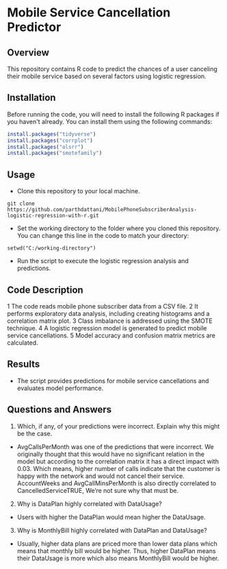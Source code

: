 # Mobile Service Cancellation Predictor

## Overview
This repository contains R code to predict the chances of a user canceling their mobile service based on several factors using logistic regression.


## Installation
Before running the code, you will need to install the following R packages if you haven't already. You can install them using the following commands:

```R
install.packages("tidyverse")
install.packages("corrplot")
install.packages("olsrr")
install.packages("smotefamily")
```

## Usage
- Clone this repository to your local machine.
```
git clone https://github.com/parthdattani/MobilePhoneSubscriberAnalysis-logistic-regression-with-r.git
```

- Set the working directory to the folder where you cloned this repository. You can change this line in the code to match your directory:

```
setwd("C:/working-directory")
```

- Run the script to execute the logistic regression analysis and predictions.

## Code Description
1 The code reads mobile phone subscriber data from a CSV file.
2 It performs exploratory data analysis, including creating histograms and a correlation matrix plot.
3 Class imbalance is addressed using the SMOTE technique.
4 A logistic regression model is generated to predict mobile service cancellations.
5 Model accuracy and confusion matrix metrics are calculated.

## Results
- The script provides predictions for mobile service cancellations and evaluates model performance.

## Questions and Answers
1. Which, if any, of your predictions were incorrect. Explain why this might 
be the case. 
- AvgCallsPerMonth was one of the predictions that were incorrect. We 
originally thought that this would have no significant relation in the 
model but according to the correlation matrix it has a direct impact with 
0.03. Which means, higher number of calls indicate that the customer is 
happy with the network and would not cancel their service. AccountWeeks and 
AvgCallMinsPerMonth is also directly correlated to CancelledServiceTRUE, 
We’re not sure why that must be. 
 
2. Why is DataPlan highly correlated with DataUsage?  
- Users with higher the DataPlan would mean higher the DataUsage. 
 
3. Why is MonthlyBill highly correlated with DataPlan and DataUsage?  
- Usually, higher data plans are priced more than lower data plans which 
means that monthly bill would be higher. Thus, higher DataPlan means their 
DataUsage is more which also means MonthlyBill would be higher.
